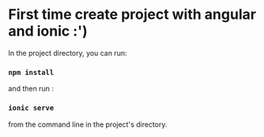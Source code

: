# First time create project with angular and ionic :')

In the project directory, you can run:
### `npm install`

and then run  : 
### `ionic serve` 

from the command line in the project's directory.